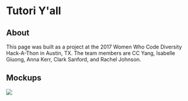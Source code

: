 # Tutori Y'all

## About

This page was built as a project at the 2017 Women Who Code Diversity Hack-A-Thon in Austin, TX. The team members are CC Yang, Isabelle Giuong, Anna Kerr, Clark Sanford, and Rachel Johnson.

## Mockups

![](https://lh4.googleusercontent.com/4ntT4rH4uMIPL_fBMfOj2jJcuGowpehbNqIvZ7yIEiPICXEVdBPci83UMHvPc6lmu93f4OZ8kJ6yoy4=w1280-h703-rw)
